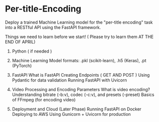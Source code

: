 # Per-title-Encoding
Deploy a trained Machine Learning model for the "per-title encoding" task into a RESTful API using the FastAPI framework.

Things we need to learn before we start! ( Please try to learn them AT THE END OF APRIL)
1. Python ( if needed )
   
3. Machine Learning
   Model formats: .pkl (scikit-learn), .h5 (Keras), .pt (PyTorch)

4. FastAPI
   What is FastAPI
   Creating Endpoints ( GET AND POST )
   Using Pydantic for data validation
   Running FastAPI with Uvicorn


6. Video Processing and Encoding Parameters
   What is video encoding?
   Understanding bitrate (-b:v), codec (-c:v), and presets (-preset)
   Basics of FFmpeg (for encoding video)


8. Deployment and Cloud (Later Phase)
   Running FastAPI on Docker
   Deploying to AWS
   Using Gunicorn + Uvicorn for production
